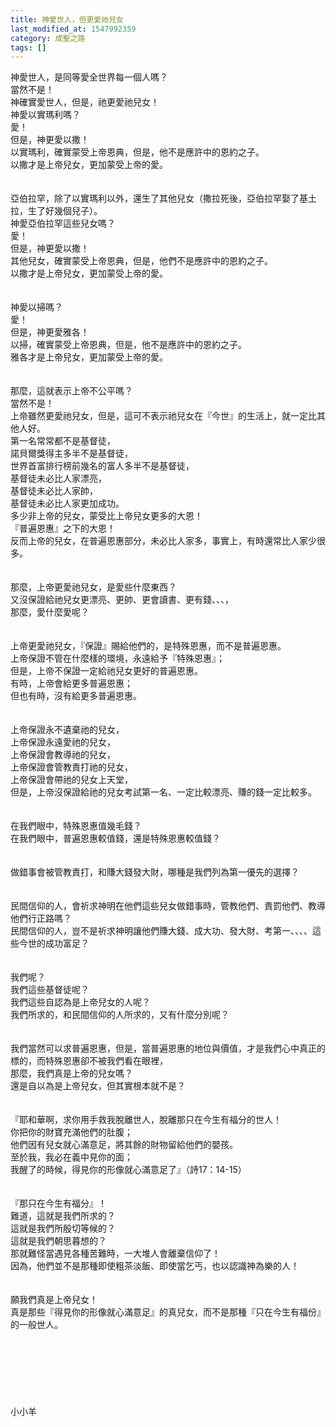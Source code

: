 ```yaml
---
title: 神愛世人，但更愛祂兒女
last_modified_at: 1547992359
category: 成聖之路
tags: []
---
```


<p>神愛世人，是同等愛全世界每一個人嗎？<br/>當然不是！<br/>神確實愛世人，但是，祂更愛祂兒女！<br/><!--more-->神愛以實瑪利嗎？<br/>愛！<br/>但是，神更愛以撒！<br/>以實瑪利，確實蒙受上帝恩典，但是，他不是應許中的恩約之子。<br/>以撒才是上帝兒女，更加蒙受上帝的愛。<br/><br/><br/>亞伯拉罕，除了以實瑪利以外，還生了其他兒女（撒拉死後，亞伯拉罕娶了基土拉，生了好幾個兒子）。<br/>神愛亞伯拉罕這些兒女嗎？<br/>愛！<br/>但是，神更愛以撒！<br/>其他兒女，確實蒙受上帝恩典，但是，他們不是應許中的恩約之子。<br/>以撒才是上帝兒女，更加蒙受上帝的愛。<br/><br/><br/>神愛以掃嗎？<br/>愛！<br/>但是，神更愛雅各！<br/>以掃，確實蒙受上帝恩典，但是，他不是應許中的恩約之子。<br/>雅各才是上帝兒女，更加蒙受上帝的愛。<br/><br/><br/>那麼，這就表示上帝不公平嗎？<br/>當然不是！<br/>上帝雖然更愛祂兒女，但是，這可不表示祂兒女在『今世』的生活上，就一定比其他人好。<br/>第一名常常都不是基督徒，<br/>諾貝爾獎得主多半不是基督徒，<br/>世界首富排行榜前幾名的富人多半不是基督徒，<br/>基督徒未必比人家漂亮，<br/>基督徒未必比人家帥，<br/>基督徒未必比人家更加成功。<br/>多少非上帝的兒女，蒙受比上帝兒女更多的大恩！<br/>『普遍恩惠』之下的大恩！<br/>反而上帝的兒女，在普遍恩惠部分，未必比人家多，事實上，有時還常比人家少很多。<br/><br/><br/>那麼，上帝更愛祂兒女，是愛些什麼東西？<br/>又沒保證給祂兒女更漂亮、更帥、更會讀書、更有錢、、、，<br/>那麼，愛什麼愛呢？<br/><br/><br/>上帝更愛祂兒女，『保證』賜給他們的，是特殊恩惠，而不是普遍恩惠。<br/>上帝保證不管在什麼樣的環境，永遠給予『特殊恩惠』；<br/>但是，上帝不保證一定給祂兒女更好的普遍恩惠。<br/>有時，上帝會給更多普遍恩惠；<br/>但也有時，沒有給更多普遍恩惠。<br/><br/><br/>上帝保證永不遺棄祂的兒女，<br/>上帝保證永遠愛祂的兒女，<br/>上帝保證會教導祂的兒女，<br/>上帝保證會管教責打祂的兒女，<br/>上帝保證會帶祂的兒女上天堂，<br/>但是，上帝沒保證給祂的兒女考試第一名、一定比較漂亮、賺的錢一定比較多。<br/><br/><br/>在我們眼中，特殊恩惠值幾毛錢？<br/>在我們眼中，普遍恩惠較值錢，還是特殊恩惠較值錢？<br/><br/><br/>做錯事會被管教責打，和賺大錢發大財，哪種是我們列為第一優先的選擇？<br/><br/><br/>民間信仰的人，會祈求神明在他們這些兒女做錯事時，管教他們、責罰他們、教導他們行正路嗎？<br/>民間信仰的人，豈不是祈求神明讓他們賺大錢、成大功、發大財、考第一、、、、這些今世的成功富足？<br/><br/><br/>我們呢？<br/>我們這些基督徒呢？<br/>我們這些自認為是上帝兒女的人呢？<br/>我們所求的，和民間信仰的人所求的，又有什麼分別呢？<br/><br/><br/>我們當然可以求普遍恩惠，但是，當普遍恩惠的地位與價值，才是我們心中真正的標的，而特殊恩惠卻不被我們看在眼裡，<br/>那麼，我們真是上帝的兒女嗎？<br/>還是自以為是上帝兒女，但其實根本就不是？<br/><br/><br/>『耶和華啊，求你用手救我脫離世人，脫離那只在今生有福分的世人！<br/>你把你的財寶充滿他們的肚腹；<br/>他們因有兒女就心滿意足，將其餘的財物留給他們的嬰孩。<br/>至於我，我必在義中見你的面；<br/>我醒了的時候，得見你的形像就心滿意足了』（詩17：14-15）<br/><br/><br/>『那只在今生有福分』！<br/>難道，這就是我們所求的？<br/>這就是我們所殷切等候的？<br/>這就是我們朝思暮想的？<br/>那就難怪當遇見各種苦難時，一大堆人會離棄信仰了！<br/>因為，他們並不是那種即使粗茶淡飯、即使當乞丐，也以認識神為樂的人！<br/><br/><br/>願我們真是上帝兒女！<br/>真是那些『得見你的形像就心滿意足』的真兒女，而不是那種『只在今生有福份』的一般世人。<br/><br/><br/><br/><br/><br/><br/><br/>小小羊
</p>